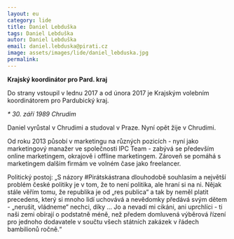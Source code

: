 ```yaml
---
layout: eu
category: lide
title: Daniel Lebduška
tags: Daniel Lebduška
autor: Daniel Lebduška
email: daniel.lebduska@pirati.cz
image: assets/images/lide/daniel_lebduska.jpg
permalink:
---
```


__Krajský koordinátor pro Pard. kraj__


Do strany vstoupil v lednu 2017 a od února 2017 je Krajským volebním koordinátorem pro Pardubický kraj. 

_* 30. září 1989 Chrudim_

Daniel vyrůstal v Chrudimi a studoval v Praze. Nyní opět žije v Chrudimi.

Od roku 2013 působí v marketingu na různých pozicích - nyní jako marketingový manažer ve společnosti IPC Team - zabývá se především online marketingem, okrajově i offline marketingem. Zároveň se pomáhá s marketingem dalším firmám ve volném čase jako freelancer.

Politický postoj: „S názory #Pirátskástrana dlouhodobě souhlasím a největší problém české politiky je v tom, že to není politika, ale hraní si na ni. Nějak stále věřím tomu, že republika je od „res publica“ a tak by neměl platit precedens, který si mnoho lidí uchovává a nevědomky předává svým dětem - „nerušit, vládneme“ nechci, díky … Jo a nevadí mi cikáni, ani uprchlíci - ti naši zemi obírají o podstatně méně, než předem domluvená výběrová řízení pro jednoho dodavatele v součtu všech státních zakázek v řádech bambilionů ročně.“

